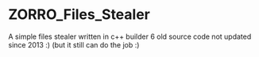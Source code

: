 # ZORRO_Files_Stealer
A simple files stealer written in c++ builder 6
old source code not updated since 2013 :) (but it still can do the job :)
